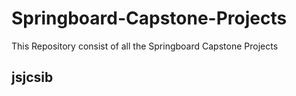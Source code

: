 # Springboard-Capstone-Projects
This Repository consist of all the Springboard Capstone Projects 

## jsjcsib
